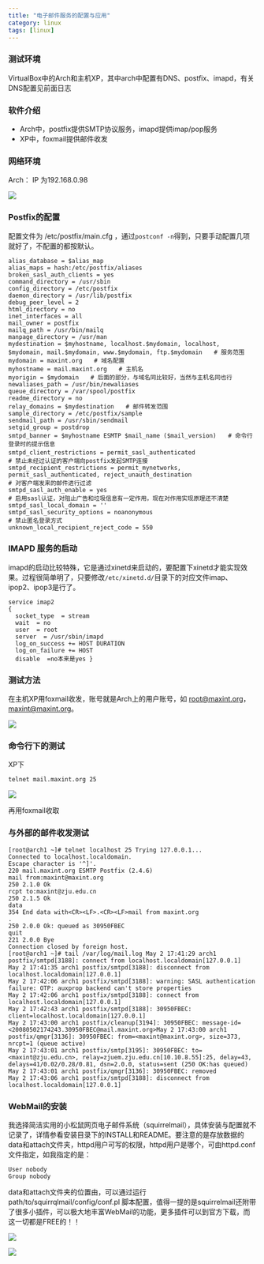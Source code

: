 ```yaml
---
title: "电子邮件服务的配置与应用"
category: linux
tags: [linux]
---
```



### 测试环境 ###

VirtualBox中的Arch和主机XP，其中arch中配置有DNS、postfix、imapd，有关DNS配置见前面日志


### 软件介绍 ###

*    Arch中，postfix提供SMTP协议服务，imapd提供imap/pop服务
*    XP中，foxmail提供邮件收发



### 网络环境 ###

Arch： IP 为192.168.0.98

![](http://hiphotos.baidu.com/maxint/pic/item/6dfed8f38c091d42342accc5.jpg)


### Postfix的配置 ###

配置文件为  /etc/postfix/main.cfg ，通过`postconf -n`得到，只要手动配置几项就好了，不配置的都按默认。

```
alias_database = $alias_map
alias_maps = hash:/etc/postfix/aliases
broken_sasl_auth_clients = yes
command_directory = /usr/sbin
config_directory = /etc/postfix
daemon_directory = /usr/lib/postfix
debug_peer_level = 2
html_directory = no
inet_interfaces = all
mail_owner = postfix
mailq_path = /usr/bin/mailq
manpage_directory = /usr/man
mydestination = $myhostname, localhost.$mydomain, localhost, $mydomain, mail.$mydomain, www.$mydomain, ftp.$mydomain　　# 服务范围
mydomain = maxint.org　　# 域名配置
myhostname = mail.maxint.org　　# 主机名
myorigin = $mydomain　　# 后面的部分，与域名同比较好，当然与主机名同也行
newaliases_path = /usr/bin/newaliases
queue_directory = /var/spool/postfix
readme_directory = no
relay_domains = $mydestination　　# 邮件转发范围
sample_directory = /etc/postfix/sample
sendmail_path = /usr/sbin/sendmail
setgid_group = postdrop
smtpd_banner = $myhostname ESMTP $mail_name ($mail_version)　　# 命令行登录时的提示信息
smtpd_client_restrictions = permit_sasl_authenticated　　
# 禁止未经过认证的客户端向postfix发起SMTP连接
smtpd_recipient_restrictions = permit_mynetworks, permit_sasl_authenticated, reject_unauth_destination
# 对客户端发来的邮件进行过滤
smtpd_sasl_auth_enable = yes
# 启用sasl认证，对阻止广告和垃圾信息有一定作用，现在对作用实现原理还不清楚
smtpd_sasl_local_domain = ''
smtpd_sasl_security_options = noanonymous
# 禁止匿名登录方式
unknown_local_recipient_reject_code = 550
```

### IMAPD 服务的启动 ###

imapd的启动比较特殊，它是通过xinetd来启动的，要配置下xinetd才能实现效果。过程很简单明了，只要修改`/etc/xinetd.d/`目录下的对应文件imap、ipop2、ipop3是行了。

```
service imap2
{
  socket_type  = stream
  wait  = no
  user  = root
  server  = /usr/sbin/imapd
  log_on_success += HOST DURATION
  log_on_failure += HOST
  disable  =no本来是yes }
```


### 测试方法 ###

在主机XP用foxmail收发，账号就是Arch上的用户账号，如 root@maxint.org，maxint@maxint.org。

![](http://hiphotos.baidu.com/maxint/pic/item/b92710d32804e4cda8ec9a5f.jpg)


### 命令行下的测试 ###

XP下

```bash
telnet mail.maxint.org 25
```

![](http://hiphotos.baidu.com/maxint/pic/item/68e552519b20730a377abe28.jpg)

再用foxmail收取


### 与外部的邮件收发测试 ###


```
[root@arch1 ~]# telnet localhost 25 Trying 127.0.0.1...
Connected to localhost.localdomain.
Escape character is '^]'.
220 mail.maxint.org ESMTP Postfix (2.4.6)
mail from:maxint@maxint.org
250 2.1.0 Ok
rcpt to:maxint@zju.edu.cn
250 2.1.5 Ok
data
354 End data with<CR><LF>.<CR><LF>mail from maxint.org
.
250 2.0.0 Ok: queued as 30950FBEC
quit
221 2.0.0 Bye
Connection closed by foreign host.
[root@arch1 ~]# tail /var/log/mail.log May 2 17:41:29 arch1 postfix/smtpd[3188]: connect from localhost.localdomain[127.0.0.1]
May 2 17:41:35 arch1 postfix/smtpd[3188]: disconnect from localhost.localdomain[127.0.0.1]
May 2 17:42:06 arch1 postfix/smtpd[3188]: warning: SASL authentication failure: OTP: auxprop backend can't store properties
May 2 17:42:06 arch1 postfix/smtpd[3188]: connect from localhost.localdomain[127.0.0.1]
May 2 17:42:43 arch1 postfix/smtpd[3188]: 30950FBEC: client=localhost.localdomain[127.0.0.1]
May 2 17:43:00 arch1 postfix/cleanup[3194]: 30950FBEC: message-id=<20080502174243.30950FBEC@mail.maxint.org>May 2 17:43:00 arch1 postfix/qmgr[3136]: 30950FBEC: from=<maxint@maxint.org>, size=373, nrcpt=1 (queue active)
May 2 17:43:01 arch1 postfix/smtp[3195]: 30950FBEC: to=<maxint@zju.edu.cn>, relay=zjuem.zju.edu.cn[10.10.8.55]:25, delay=43, delays=41/0.02/0.28/0.81, dsn=2.0.0, status=sent (250 OK:has queued)
May 2 17:43:01 arch1 postfix/qmgr[3136]: 30950FBEC: removed
May 2 17:43:06 arch1 postfix/smtpd[3188]: disconnect from localhost.localdomain[127.0.0.1]
```

### WebMail的安装 ###

我选择简洁实用的小松鼠网页电子邮件系统（squirrelmail），具体安装与配置就不记录了，详情参看安装目录下的INSTALL和README。要注意的是存放数据的data和attach文件夹，httpd用户可写的权限，httpd用户是哪个，可由httpd.conf文件指定，如我指定的是：

```
User nobody
Group nobody
```

data和attach文件夹的位置由，可以通过运行 path/to/squirrqlmail/config/conf.pl 脚本配置，值得一提的是squirrelmail还附带了很多小插件，可以极大地丰富WebMail的功能，更多插件可以到官方下载，而这一切都是FREE的！！

![](http://hiphotos.baidu.com/maxint/pic/item/da17db01f5184e1c7aec2c5e.jpg)

![](http://hiphotos.baidu.com/maxint/pic/item/3006f84cf5242febd62afc5a.jpg)
